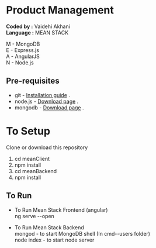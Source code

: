 # Product Management

**Coded by :**
Vaidehi Akhani <br/>
**Language :**
MEAN STACK

M - MongoDB <br/>
E - Express.js <br/>
A - AngularJS <br/>
N - Node.js <br/>

## Pre-requisites
+ git - [Installation guide](https://github.com/git-guides/install-git) . <br/>
+ node.js - [Download page](https://nodejs.org/en/download/) . <br/>
+ mongodb - [Download page](https://www.mongodb.com/try/download/community) . <br/>

# To Setup <br/>
Clone or download this repository

1. cd meanClient <br/>
2. npm install <br/>
3. cd meanBackend<br/>
4. npm install

## To Run

+ To Run Mean Stack Frontend (angular) <br/>
ng serve --open

+ To Run Mean Stack Backend  <br/>
mongod - to start MongoDB shell (In cmd--users folder) <br/>
node index - to start node server

